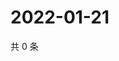 # 2022-01-21

共 0 条

<!-- BEGIN WEIBO -->
<!-- 最后更新时间 Fri Jan 21 2022 13:07:56 GMT+0800 (China Standard Time) -->

<!-- END WEIBO -->
